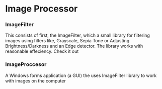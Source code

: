 # Image Processor

### ImageFilter
This consists of first, the ImageFilter, which a small library for filtering images using filters like, Grayscale, Sepia Tone or Adjusting Brightness/Darkness and an Edge detector. The library works with reasonable effeciency. Check it out

### ImageProccesor
A Windows forms application (a GUI) the uses ImageFilter library to work with images on the computer
